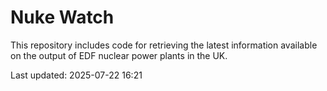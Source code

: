 # Nuke Watch

This repository includes code for retrieving the latest information available on the output of EDF nuclear power plants in the UK.

Last updated: 2025-07-22 16:21